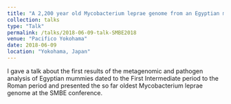```yaml
---
title: "A 2,200 year old Mycobacterium leprae genome from an Egyptian mummy"
collection: talks
type: "Talk"
permalink: /talks/2018-06-09-talk-SMBE2018
venue: "Pacifico Yokohama"
date: 2018-06-09
location: "Yokohama, Japan"
---
```


I gave a talk about the first results of the metagenomic and pathogen analysis of Egyptian 
mummies dated to the First Intermediate period to the Roman period and presented the so far oldest 
Mycobacterium leprae genome at the SMBE conference. 
